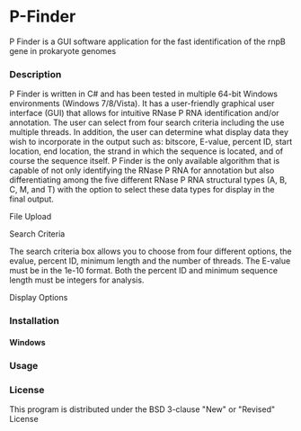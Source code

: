 # P-Finder
P Finder is a GUI software application for the fast identification of the rnpB gene in prokaryote genomes


### Description
P Finder is written in C# and has been tested in multiple 64-bit Windows environments (Windows 7/8/Vista). It has a user-friendly graphical user interface (GUI) that allows for intuitive RNase P RNA identification and/or annotation.  The user can select from four search criteria including the use multiple threads. In addition, the user can determine what display data they wish to incorporate in the output such as: bitscore, E-value, percent ID, start location, end location, the strand in which the sequence is located, and of course the sequence itself.  P Finder is the only available algorithm that is capable of not only identifying the RNase P RNA for annotation but also differentiating among the five different RNase P RNA structural types (A, B, C, M, and T) with the option to select these data types for display in the final output. 

File Upload

Search Criteria
  
The search criteria box allows you to choose from four different options, the evalue, percent ID, minimum length and the number of threads. The E-value must be in the 1e-10 format. Both the percent ID and minimum sequence length must be integers for analysis.
  
  Display Options
  
### Installation
  #### Windows 

### Usage

### License
This program is distributed under the BSD 3-clause "New" or "Revised" License



